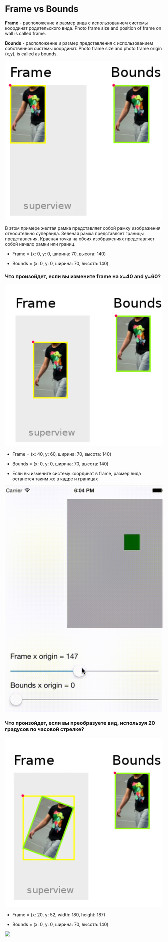 # Frame vs Bounds

**Frame** - расположение и размер вида с использованием системы координат родительского вида. Photo frame size and position of frame on wall is called frame.

**Bounds** - расположение и размер представления с использованием собственной системы координат. Photo frame size and photo frame origin (x,y), is called as bounds.

![FrameVsBounds1](https://github.com/eldaroid/pictures/blob/master/iOSWiki/Frameworks/UIKit/FrameVSBounds.jpeg?raw=true)

В этом примере желтая рамка представляет собой рамку изображения относительно супервида. Зеленая рамка представляет границы представления. Красная точка на обоих изображениях представляет собой начало рамки или границ.

* Frame = (x: 0, y: 0, ширина: 70, высота: 140)

* Bounds = (x: 0, y: 0, ширина: 70, высота: 140)

### Что произойдет, если вы измените frame на x=40 and y=60?

![FrameVsBounds2](https://github.com/eldaroid/pictures/blob/master/iOSWiki/Frameworks/UIKit/FrameVSBoundsOffset.jpeg?raw=true)

* Frame = (x: 40, y: 60, ширина: 70, высота: 140)

* Bounds = (x: 0, y: 0, ширина: 70, высота: 140)

* Если вы измените систему координат в frame, размер вида останется таким же в кадре и границах

![FrameVsBounds3](https://github.com/eldaroid/pictures/blob/master/iOSWiki/Frameworks/UIKit/SetOriginFrameAndBounds.gif?raw=true)

### Что произойдет, если вы преобразуете вид, используя 20 градусов по часовой стрелке?

![FrameVsBounds4](https://github.com/eldaroid/pictures/blob/master/iOSWiki/Frameworks/UIKit/FrameVSBoundsRotation.jpeg?raw=true)

* Frame = (x: 20, y: 52, width: 180, height: 187)

* Bounds = (x: 0, y: 0, ширина: 70, высота: 140)

![](https://img1.daumcdn.net/thumb/R1280x0/?scode=mtistory2&fname=https%3A%2F%2Fblog.kakaocdn.net%2Fdn%2Fwy9Jn%2FbtrjmabKZWZ%2FWSVDp4JHEtpGQOK9jggJz1%2Fimg.jpg)








